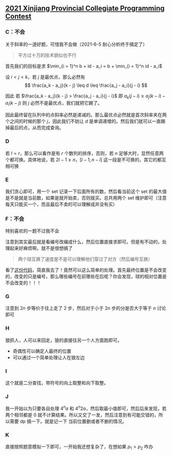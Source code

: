 ## [2021 Xinjiang Provincial Collegiate Programming Contest](https://codeforces.com/gym/103115/)

### C：不会

关于斜率的一道好题，可惜我不会做（2021-6-5 耐心分析终于搞定了）

> 平方过十万的技术貌似也不行

首先我们的目标是求 $\min_{i = 1}^n b + id - a_i = b + \min_{i = 1}^n id - a_i$

设 $i < j < k$，若 $j$ 是最优点，那么必然有
$$
\frac{a_k - a_j}{k - j} \leq d \leq \frac{a_j - a_i}{j - i}
$$

因此 若 $\frac{a_k - a_j}{k - j} > \frac{a_j - a_i}{j - i}$ 即 $a_k(j - i) \geq a_j (k - i) - a_i(k - j)$ 则 $j$ 必然不是最优点，我们就把它踢了。

因此最终留在队列中的点斜率必然是递减的。那么最优点必然就是首次斜率夹在两个之间的时候的那个 $j$，因此我们不妨让 $d$ 是单调递增的。然后我们就可以一直踢掉最后的点，从而完成查询。

### D

若 $l = r$，那么可以看作是有 $r$ 个数列的排序，否则，若 $n$ 足够大时，显然任意两个都可换。具体地说，若 $2l - 1 \geq n$，$[l - 1, n - l]$ 这一段是不可换的，其它的都互相可换

### E

我们贪心即可，用一个 set 记录一下后面所有的数，然后看当前这个 set 的最大值是不是就是当前数，如果是就开始卖，否则就买。总共用两个 set 维护即可（注意每天只能买一个，而且最后不卖的可以理解成并没有买）

### F：不会

特别喜欢的一题不过我不会

注意到其实最后就是看编号改编成什么，然后位置直接求即可。但是有不动的，处理起来好麻烦啊，就不是很想搞了

> 两个球互换了速度是不是可以理解他们穿过了对方（然后编号互换）

看了[这份代码](https://codeforces.com/gym/103115/submission/118028208)，简直我去了！竟然可以这么简单的处理。首先最终位置是不会改变的，改变的只是编号，那么哪些编号在前哪些在后呢？你会发现，球的相对位置是不会改变的！！！




### G

注意到 $2n$ 步等价于往上走了 2 步，然后对于小于 $2n$ 步的分是否大于等于 $n$ 讨论即可

### H

狼抓人，人可以来回走，狼的直接往另一个人方面跑即可。

- 奇偶性可以确定人最终的位置
- 可以通过一个简单处理让人在狼左边

### I

这个就是二分查找，带符号的向上取整和向下取整。

### J

我一开始以为只要各自处理 $4^{n} a$ 和 $4^{n} 2a$，然后取最小值即可，然后后来发现，若两个相邻都是 0 就不计算结果。所以又交了一发，然后注意到有可能交错的，所以需要 dp 搞一下。就是记一下 当前位置删或者不删的情况。

### K

直接按照题意模拟一下即可，一开始我还想复杂了，在想如果 $p_1 > p_2$ 咋办